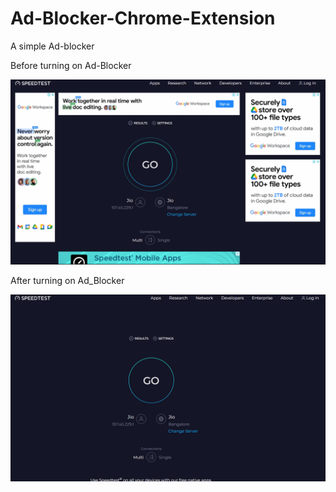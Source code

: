 # Ad-Blocker-Chrome-Extension
A simple Ad-blocker

Before turning on Ad-Blocker

![alt text](<Screenshot 2024-03-30 203743.png>)

After turning on Ad_Blocker

![alt text](<Screenshot 2024-03-30 203825.png>)